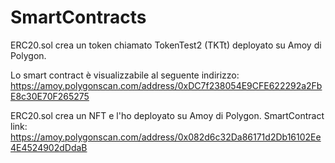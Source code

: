 # SmartContracts

ERC20.sol crea un token chiamato TokenTest2 (TKTt) deployato su Amoy di Polygon.

Lo smart contract è visualizzabile al seguente indirizzo: https://amoy.polygonscan.com/address/0xDC7f238054E9CFE622292a2FbE8c30E70F265275


ERC20.sol crea un NFT e l'ho deployato su Amoy di Polygon.
SmartContract link: https://amoy.polygonscan.com/address/0x082d6c32Da86171d2Db16102Ee4E4524902dDdaB
